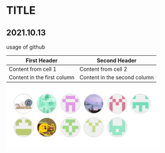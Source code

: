 # **TITLE**
## **2021.10.13**
usage of github  

First Header | Second Header
------------ | -------------
Content from cell 1 | Content from cell 2
Content in the first column | Content in the second column

![hahahahaha](https://github.com/ophwsjtu18/ohw21f/blob/main/contributers20211013.JPG)
